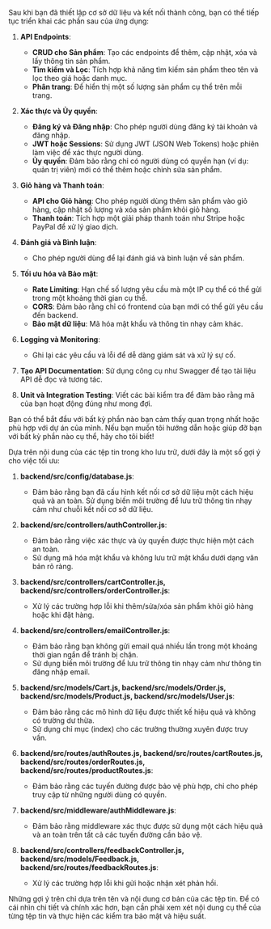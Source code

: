 Sau khi bạn đã thiết lập cơ sở dữ liệu và kết nối thành công, bạn có thể tiếp tục triển khai các phần sau của ứng dụng:

1. **API Endpoints**:

   - **CRUD cho Sản phẩm**: Tạo các endpoints để thêm, cập nhật, xóa và lấy thông tin sản phẩm.
   - **Tìm kiếm và Lọc**: Tích hợp khả năng tìm kiếm sản phẩm theo tên và lọc theo giá hoặc danh mục.
   - **Phân trang**: Để hiển thị một số lượng sản phẩm cụ thể trên mỗi trang.

2. **Xác thực và Ủy quyền**:

   - **Đăng ký và Đăng nhập**: Cho phép người dùng đăng ký tài khoản và đăng nhập.
   - **JWT hoặc Sessions**: Sử dụng JWT (JSON Web Tokens) hoặc phiên làm việc để xác thực người dùng.
   - **Ủy quyền**: Đảm bảo rằng chỉ có người dùng có quyền hạn (ví dụ: quản trị viên) mới có thể thêm hoặc chỉnh sửa sản phẩm.

3. **Giỏ hàng và Thanh toán**:

   - **API cho Giỏ hàng**: Cho phép người dùng thêm sản phẩm vào giỏ hàng, cập nhật số lượng và xóa sản phẩm khỏi giỏ hàng.
   - **Thanh toán**: Tích hợp một giải pháp thanh toán như Stripe hoặc PayPal để xử lý giao dịch.

4. **Đánh giá và Bình luận**:

   - Cho phép người dùng để lại đánh giá và bình luận về sản phẩm.

5. **Tối ưu hóa và Bảo mật**:

   - **Rate Limiting**: Hạn chế số lượng yêu cầu mà một IP cụ thể có thể gửi trong một khoảng thời gian cụ thể.
   - **CORS**: Đảm bảo rằng chỉ có frontend của bạn mới có thể gửi yêu cầu đến backend.
   - **Bảo mật dữ liệu**: Mã hóa mật khẩu và thông tin nhạy cảm khác.

6. **Logging và Monitoring**:

   - Ghi lại các yêu cầu và lỗi để dễ dàng giám sát và xử lý sự cố.

7. **Tạo API Documentation**: Sử dụng công cụ như Swagger để tạo tài liệu API dễ đọc và tương tác.

8. **Unit và Integration Testing**: Viết các bài kiểm tra để đảm bảo rằng mã của bạn hoạt động đúng như mong đợi.

Bạn có thể bắt đầu với bất kỳ phần nào bạn cảm thấy quan trọng nhất hoặc phù hợp với dự án của mình. Nếu bạn muốn tôi hướng dẫn hoặc giúp đỡ bạn với bất kỳ phần nào cụ thể, hãy cho tôi biết!

Dựa trên nội dung của các tệp tin trong kho lưu trữ, dưới đây là một số gợi ý cho việc tối ưu:

1. **backend/src/config/database.js**:

   - Đảm bảo rằng bạn đã cấu hình kết nối cơ sở dữ liệu một cách hiệu quả và an toàn. Sử dụng biến môi trường để lưu trữ thông tin nhạy cảm như chuỗi kết nối cơ sở dữ liệu.

2. **backend/src/controllers/authController.js**:

   - Đảm bảo rằng việc xác thực và ủy quyền được thực hiện một cách an toàn.
   - Sử dụng mã hóa mật khẩu và không lưu trữ mật khẩu dưới dạng văn bản rõ ràng.

3. **backend/src/controllers/cartController.js, backend/src/controllers/orderController.js**:

   - Xử lý các trường hợp lỗi khi thêm/sửa/xóa sản phẩm khỏi giỏ hàng hoặc khi đặt hàng.

4. **backend/src/controllers/emailController.js**:

   - Đảm bảo rằng bạn không gửi email quá nhiều lần trong một khoảng thời gian ngắn để tránh bị chặn.
   - Sử dụng biến môi trường để lưu trữ thông tin nhạy cảm như thông tin đăng nhập email.

5. **backend/src/models/Cart.js, backend/src/models/Order.js, backend/src/models/Product.js, backend/src/models/User.js**:

   - Đảm bảo rằng các mô hình dữ liệu được thiết kế hiệu quả và không có trường dư thừa.
   - Sử dụng chỉ mục (index) cho các trường thường xuyên được truy vấn.

6. **backend/src/routes/authRoutes.js, backend/src/routes/cartRoutes.js, backend/src/routes/orderRoutes.js, backend/src/routes/productRoutes.js**:

   - Đảm bảo rằng các tuyến đường được bảo vệ phù hợp, chỉ cho phép truy cập từ những người dùng có quyền.

7. **backend/src/middleware/authMiddleware.js**:

   - Đảm bảo rằng middleware xác thực được sử dụng một cách hiệu quả và an toàn trên tất cả các tuyến đường cần bảo vệ.

8. **backend/src/controllers/feedbackController.js, backend/src/models/Feedback.js, backend/src/routes/feedbackRoutes.js**:
   - Xử lý các trường hợp lỗi khi gửi hoặc nhận xét phản hồi.

Những gợi ý trên chỉ dựa trên tên và nội dung cơ bản của các tệp tin. Để có cái nhìn chi tiết và chính xác hơn, bạn cần phải xem xét nội dung cụ thể của từng tệp tin và thực hiện các kiểm tra bảo mật và hiệu suất.
